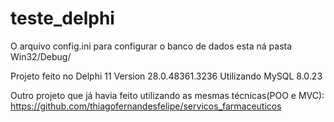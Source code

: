 # teste_delphi

O arquivo config.ini para configurar o banco de dados esta ná pasta Win32/Debug/

Projeto feito no Delphi 11 Version 28.0.48361.3236 
Utilizando MySQL 8.0.23


Outro projeto que já havia feito utilizando as mesmas técnicas(POO e MVC): https://github.com/thiagofernandesfelipe/servicos_farmaceuticos
